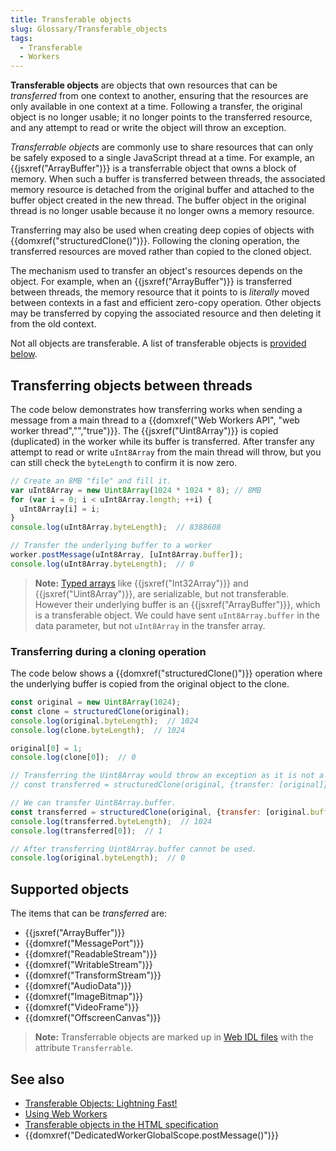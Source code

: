 ```yaml
---
title: Transferable objects
slug: Glossary/Transferable_objects
tags:
  - Transferable
  - Workers
---
```


**Transferable objects** are objects that own resources that can be _transferred_ from one context to another, ensuring that the resources are only available in one context at a time.
Following a transfer, the original object is no longer usable; it no longer points to the transferred resource, and any attempt to read or write the object will throw an exception.

_Transferrable objects_ are commonly use to share resources that can only be safely exposed to a single JavaScript thread at a time.
For example, an {{jsxref("ArrayBuffer")}} is a transferrable object that owns a block of memory.
When such a buffer is transferred between threads, the associated memory resource is detached from the original buffer and attached to the buffer object created in the new thread.
The buffer object in the original thread is no longer usable because it no longer owns a memory resource.

Transferring may also be used when creating deep copies of objects with {{domxref("structuredClone()")}}.
Following the cloning operation, the transferred resources are moved rather than copied to the cloned object.

The mechanism used to transfer an object's resources depends on the object.
For example, when an {{jsxref("ArrayBuffer")}} is transferred between threads, the memory resource that it points to is _literally_ moved between contexts in a fast and efficient zero-copy operation.
Other objects may be transferred by copying the associated resource and then deleting it from the old context.

Not all objects are transferable.
A list of transferable objects is [provided below](#supported_objects).

## Transferring objects between threads

The code below demonstrates how transferring works when sending a message from a main thread to a {{domxref("Web Workers API", "web worker thread","","true")}}.
The {{jsxref("Uint8Array")}} is copied (duplicated) in the worker while its buffer is transferred.
After transfer any attempt to read or write `uInt8Array` from the main thread will throw, but you can still check the `byteLength` to confirm it is now zero.

```js
// Create an 8MB "file" and fill it.
var uInt8Array = new Uint8Array(1024 * 1024 * 8); // 8MB
for (var i = 0; i < uInt8Array.length; ++i) {
  uInt8Array[i] = i;
}
console.log(uInt8Array.byteLength);  // 8388608

// Transfer the underlying buffer to a worker
worker.postMessage(uInt8Array, [uInt8Array.buffer]);
console.log(uInt8Array.byteLength);  // 0
```

> **Note:** [Typed arrays](en-US/docs/Web/JavaScript/Typed_arrays) like {{jsxref("Int32Array")}} and {{jsxref("Uint8Array")}}, are serializable, but not transferable.
> However their underlying buffer is an {{jsxref("ArrayBuffer")}}, which is a transferable object.
> We could have sent `uInt8Array.buffer` in the data parameter, but not `uInt8Array` in the transfer array.

### Transferring during a cloning operation

The code below shows a {{domxref("structuredClone()")}} operation where the underlying buffer is copied from the original object to the clone.

```js
const original = new Uint8Array(1024);
const clone = structuredClone(original);
console.log(original.byteLength);  // 1024
console.log(clone.byteLength);  // 1024

original[0] = 1;
console.log(clone[0]);  // 0

// Transferring the Uint8Array would throw an exception as it is not a transferrable object
// const transferred = structuredClone(original, {transfer: [original]}); 

// We can transfer Uint8Array.buffer.
const transferred = structuredClone(original, {transfer: [original.buffer]});
console.log(transferred.byteLength);  // 1024
console.log(transferred[0]);  // 1

// After transferring Uint8Array.buffer cannot be used.
console.log(original.byteLength);  // 0
```

## Supported objects

The items that can be _transferred_ are:

- {{jsxref("ArrayBuffer")}}
- {{domxref("MessagePort")}}
- {{domxref("ReadableStream")}}
- {{domxref("WritableStream")}}
- {{domxref("TransformStream")}}
- {{domxref("AudioData")}}
- {{domxref("ImageBitmap")}}
- {{domxref("VideoFrame")}}
- {{domxref("OffscreenCanvas")}}

> **Note:** Transferrable objects are marked up in [Web IDL files](https://github.com/w3c/webref/tree/main/ed/idl) with the attribute `Transferrable`.

## See also

- [Transferable Objects: Lightning Fast!](https://updates.html5rocks.com/2011/12/Transferable-Objects-Lightning-Fast)
- [Using Web Workers](/en-US/docs/Web/API/Web_Workers_API/Using_web_workers)
- [Transferable objects in the HTML specification](https://html.spec.whatwg.org/multipage/structured-data.html#transferable-objects)
- {{domxref("DedicatedWorkerGlobalScope.postMessage()")}}
